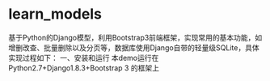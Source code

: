 # learn_models
基于Python的Django模型，利用Bootstrap3前端框架，实现常用的基本功能，如增删改查、批量删除以及分页等，数据库使用Django自带的轻量级SQLite，具体实现过程如下：
一、安装和运行
本demo运行在Python2.7+Django1.8.3+Bootstrap 3 的框架上
